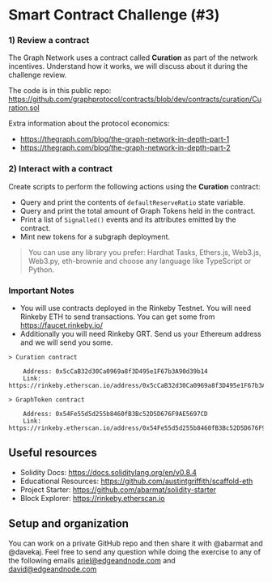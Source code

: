 # Smart Contract Challenge (#3)

### 1) Review a contract

The Graph Network uses a contract called **Curation** as part of the network incentives. Understand how it works, we will discuss about it during the challenge review.

The code is in this public repo: https://github.com/graphprotocol/contracts/blob/dev/contracts/curation/Curation.sol

Extra information about the protocol economics:

- https://thegraph.com/blog/the-graph-network-in-depth-part-1
- https://thegraph.com/blog/the-graph-network-in-depth-part-2

### 2) Interact with a contract

Create scripts to perform the following actions using the **Curation** contract:

- Query and print the contents of `defaultReserveRatio` state variable.
- Query and print the total amount of Graph Tokens held in the contract.
- Print a list of `Signalled()` events and its attributes emitted by the contract.
- Mint new tokens for a subgraph deployment.

> You can use any library you prefer: Hardhat Tasks, Ethers.js, Web3.js, Web3.py, eth-brownie and choose any language like TypeScript or Python.

### Important Notes

- You will use contracts deployed in the Rinkeby Testnet. You will need Rinkeby ETH to send transactions. You can get some from https://faucet.rinkeby.io/
- Additionally you will need Rinkeby GRT. Send us your Ethereum address and we will send you some.

```
> Curation contract

    Address: 0x5cCaB32d30Ca0969a8f3D495e1F67b3A90d39b14
    Link:    https://rinkeby.etherscan.io/address/0x5cCaB32d30Ca0969a8f3D495e1F67b3A90d39b14

> GraphToken contract

    Address: 0x54Fe55d5d255b8460fB3Bc52D5D676F9AE5697CD
    Link:    https://rinkeby.etherscan.io/address/0x54Fe55d5d255b8460fB3Bc52D5D676F9AE5697CD
```

## Useful resources

- Solidity Docs: https://docs.soliditylang.org/en/v0.8.4
- Educational Resources: https://github.com/austintgriffith/scaffold-eth
- Project Starter: https://github.com/abarmat/solidity-starter
- Block Explorer: https://rinkeby.etherscan.io

## Setup and organization

You can work on a private GitHub repo and then share it with @abarmat and @davekaj. Feel free to send any question while doing the exercise to any of the following emails ariel@edgeandnode.com and david@edgeandnode.com
